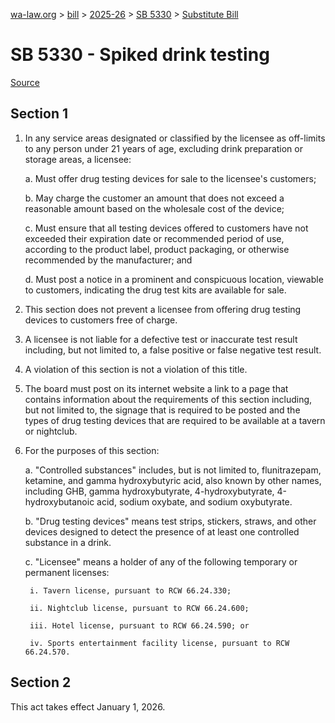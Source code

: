[wa-law.org](/) > [bill](/bill/) > [2025-26](/bill/2025-26/) > [SB 5330](/bill/2025-26/sb/5330/) > [Substitute Bill](/bill/2025-26/sb/5330/S/)

# SB 5330 - Spiked drink testing

[Source](http://lawfilesext.leg.wa.gov/biennium/2025-26/Pdf/Bills/Senate%20Bills/5330-S.pdf)

## Section 1
1. In any service areas designated or classified by the licensee as off-limits to any person under 21 years of age, excluding drink preparation or storage areas, a licensee:

    a. Must offer drug testing devices for sale to the licensee's customers;

    b. May charge the customer an amount that does not exceed a reasonable amount based on the wholesale cost of the device;

    c. Must ensure that all testing devices offered to customers have not exceeded their expiration date or recommended period of use, according to the product label, product packaging, or otherwise recommended by the manufacturer; and

    d. Must post a notice in a prominent and conspicuous location, viewable to customers, indicating the drug test kits are available for sale.

2. This section does not prevent a licensee from offering drug testing devices to customers free of charge.

3. A licensee is not liable for a defective test or inaccurate test result including, but not limited to, a false positive or false negative test result.

4. A violation of this section is not a violation of this title.

5. The board must post on its internet website a link to a page that contains information about the requirements of this section including, but not limited to, the signage that is required to be posted and the types of drug testing devices that are required to be available at a tavern or nightclub.

6. For the purposes of this section:

    a. "Controlled substances" includes, but is not limited to, flunitrazepam, ketamine, and gamma hydroxybutyric acid, also known by other names, including GHB, gamma hydroxybutyrate, 4-hydroxybutyrate, 4-hydroxybutanoic acid, sodium oxybate, and sodium oxybutyrate.

    b. "Drug testing devices" means test strips, stickers, straws, and other devices designed to detect the presence of at least one controlled substance in a drink.

    c. "Licensee" means a holder of any of the following temporary or permanent licenses:

        i. Tavern license, pursuant to RCW 66.24.330;

        ii. Nightclub license, pursuant to RCW 66.24.600;

        iii. Hotel license, pursuant to RCW 66.24.590; or

        iv. Sports entertainment facility license, pursuant to RCW 66.24.570.

## Section 2
This act takes effect January 1, 2026.
